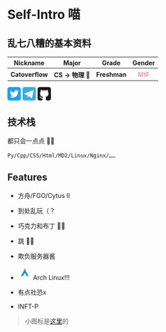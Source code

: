 # Self-Intro 喵

## 乱七八糟的基本资料

<table><tr><th>Nickname</th><th>Major</th><th>Grade</th><th>Gender</th></tr><tr><th>Catoverflow</th><th>CS → 物理 🔭</th><th>Freshman</th><th style="color:#ff8fdb">MtF</th></tr></table>
<a href="https://twitter.com/Cat_overflow"><img src="/.catoverflowsrc/twitter.svg" alt="@Cat_overflow on Twitter" width=30></img></a> <a href="https://t.me/catoverflowtmp"><img src="/.catoverflowsrc/telegram.svg" alt="@catoverflowtmp on Telegram" width=30></img></a> <a href="https://github.com/catoverflow"><img src="/.catoverflowsrc/github.svg" alt="@Catoverflow on Github" width=30></img></a>

## 技术栈

都只会一点点 🤦‍♀️

`Py/Cpp/CSS/Html/MD2/Linux/Nginx/……`

## Features

- 方舟/FGO/Cytus II
- 到处乱玩（？
- 巧克力和布丁 🍫🍮
- 跳 🤸‍♀️
- 欺负服务器酱
- <img src="/.catoverflowsrc/archlinux.svg" width=30></img> Arch Linux!!!

- 有点社恐x
- INFT-P

> 小图标是[这里](https://github.com/edent/SuperTinyIcons)的

